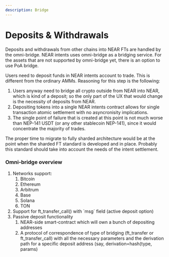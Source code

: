 ```yaml
---
description: Bridge
---
```


# Deposits & Withdrawals

Deposits and withdrawals from other chains into NEAR FTs are handled by the omni-bridge. NEAR intents uses omni-bridge as a bridging service. For the assets that are not supported by omni-bridge yet, there is an option to use PoA bridge.

Users need to deposit funds in NEAR intents account to trade. This is different from the ordinary AMMs. Reasoning for this step is the following:

1. Users anyway need to bridge all crypto outside from NEAR into NEAR, which is kind of a deposit; so the only part of the UX that would change is the necessity of deposits from NEAR.
2. Depositing tokens into a single NEAR intents contract allows for single transaction atomic settlement with no asyncronisity implications.
3. The single point of failure that is created at this point is not much worse than NEP-141 USDT (or any other stablecoin NEP-141), since it would concentrate the majority of trades.

The proper time to migrate to fully sharded architecture would be at the point when the sharded FT standard is developed and in place. Probably this standard should take into account the needs of the intent settlement.

### Omni-bridge overview

1. Networks support:
   1. Bitcoin
   2. Ethereum
   3. Arbitrum
   4. Base
   5. Solana
   6. TON
2. Support for ft\_transfer\_call() with \`msg\` field (active deposit option)
3. Passive deposit functionality
   1. NEAR-side smart-contract which will own a bunch of depositing addresses
   2. A protocol of correspondence of type of bridging (ft\_transfer or ft\_transfer\_call) with all the necessary parameters and the derivation path for a specific deposit address (say, derivation=hash(type, params)
